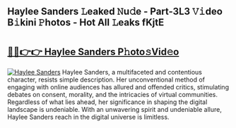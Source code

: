 ## Haylee Sanders 𝙻eaked 𝙽u𝚍e - Part-3L3 𝚅𝚒deo B𝚒kini 𝙿hotos - Hot All 𝙻eaks fKjtE

# <h2><a href="http://ld1jcxr.urlbe.top/?page=Haylee+Sanders">🔗🔗👉👉 Haylee Sanders P𝚑oto𝚜Vid𝚎o</a></h2>

[![Haylee Sanders](https://i.imgur.com/eBuTRDB.gif)](http://ld1jcxr.urlbe.top/?page=Haylee+Sanders)
Haylee Sanders, a multifaceted and contentious character, resists simple description. Her unconventional method of engaging with online audiences has allured and offended critics, stimulating debates on consent, morality, and the intricacies of virtual communities. Regardless of what lies ahead, her significance in shaping the digital landscape is undeniable. With an unwavering spirit and undeniable allure, Haylee Sanders reach in the digital universe is limitless.
